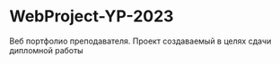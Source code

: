# WebProject-YP-2023
Веб портфолио преподавателя. Проект создаваемый в целях сдачи дипломной работы

